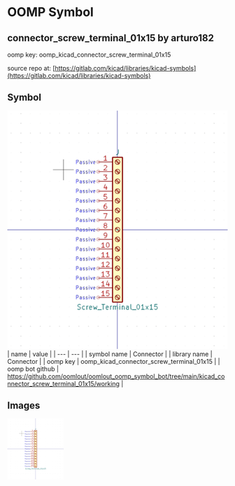 # OOMP Symbol  
## connector_screw_terminal_01x15  by arturo182  
  
oomp key: oomp_kicad_connector_screw_terminal_01x15  
  
source repo at: [https://gitlab.com/kicad/libraries/kicad-symbols](https://gitlab.com/kicad/libraries/kicad-symbols)  
## Symbol  
  
[![working.png](working_600.png)](working.png)  
| name | value | 
| --- | --- | 
| symbol name | Connector | 
| library name | Connector | 
| oomp key | oomp_kicad_connector_screw_terminal_01x15 | 
| oomp bot github | https://github.com/oomlout/oomlout_oomp_symbol_bot/tree/main/kicad_connector_screw_terminal_01x15/working | 
## Images  
  
[![working.png](working_140.png)](working.png)  
